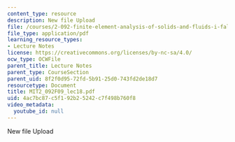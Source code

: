 ```yaml
---
content_type: resource
description: New file Upload
file: /courses/2-092-finite-element-analysis-of-solids-and-fluids-i-fall-2009/4ac7bc87c5f192b25242c7f498b760f8_MIT2_092F09_lec18.pdf
file_type: application/pdf
learning_resource_types:
- Lecture Notes
license: https://creativecommons.org/licenses/by-nc-sa/4.0/
ocw_type: OCWFile
parent_title: Lecture Notes
parent_type: CourseSection
parent_uid: 8f2f0d95-72fd-5b91-25d0-743fd2de18d7
resourcetype: Document
title: MIT2_092F09_lec18.pdf
uid: 4ac7bc87-c5f1-92b2-5242-c7f498b760f8
video_metadata:
  youtube_id: null
---
```

New file Upload